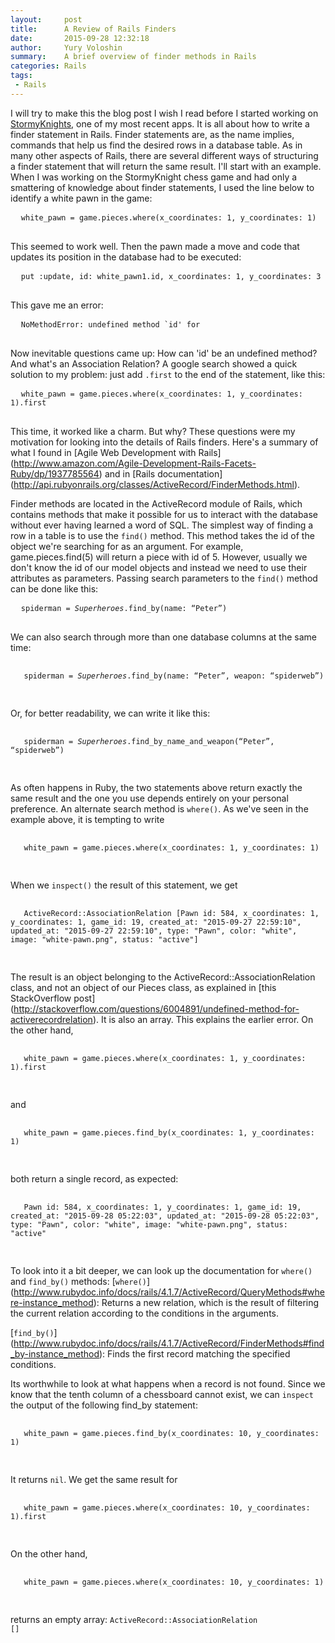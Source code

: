 ```yaml
---
layout:     post
title:      A Review of Rails Finders
date:       2015-09-28 12:32:18
author:     Yury Voloshin
summary:    A brief overview of finder methods in Rails
categories: Rails
tags:
 - Rails
---
```


I will try to make this the blog post I wish I read before I started working on [StormyKnights](http://stormy-knights.herokuapp.com), one of my most recent apps. It is all about how to write a finder statement in Rails. Finder statements are, as the name implies, commands that help us find the desired rows in a database table. As in many other aspects of Rails, there are several different ways of structuring a finder statement that will return the same result. I'll start with an example. When I was working on the StormyKnight chess game and had only a smattering of knowledge about finder statements, I used the line below to identify a white pawn in the game:

<div class = "highlight">
 <pre>
  <code class="language-ruby" data-lang="ruby">white_pawn = game.pieces.where(x_coordinates: 1, y_coordinates: 1)</code>
 </pre>
</div>

This seemed to work well. Then the pawn made a move and code that updates its position in the database had to be executed: 
<div class = "highlight">
 <pre>
  <code class="language-ruby" data-lang="ruby">put :update, id: white_pawn1.id, x_coordinates: 1, y_coordinates: 3</code>
 </pre>
</div>

This gave me an error:
<div class = "highlight">
 <pre>
  <code class="language-ruby" data-lang="ruby">NoMethodError: undefined method `id' for <ActiveRecord::AssociationRelation::ActiveRecord_AssociationRelation_Piece:0xbaa546b8></code>
 </pre>
</div>

Now inevitable questions came up: How can 'id' be an undefined method? And what's an Association Relation? A google search showed a quick solution to my problem: just add <code>.first</code> to the end of the statement, like this:

<div class = "highlight">
 <pre>
  <code class="language-ruby" data-lang="ruby">white_pawn = game.pieces.where(x_coordinates: 1, y_coordinates: 1).first</code>
 </pre>
</div>
 
This time, it worked like a charm. But why? These questions were my motivation for looking into the details of Rails finders. Here's a summary of what I found in [Agile Web Development with Rails] (http://www.amazon.com/Agile-Development-Rails-Facets-Ruby/dp/1937785564) and in [Rails documentation] (http://api.rubyonrails.org/classes/ActiveRecord/FinderMethods.html).

Finder methods are located in the ActiveRecord module of Rails, which contains methods that make it possible for us to interact with the database without ever having learned a word of SQL. The simplest way of finding a row in a table is to use the <code>find()</code> method. This method takes the id of the object we're searching for as an argument. For example, game.pieces.find(5) will return a piece with id of 5. However, usually we don't know the id of our model objects and instead we need to use their attributes as parameters. Passing search parameters to the  <code>find()</code> method can be done like this:

<div class = "highlight">
 <pre>
  <code class="language-ruby" data-lang="ruby">spiderman = <i>Superheroes</i>.find_by(name: “Peter”)</code>
 </pre>
</div>

We can also search through more than one database columns at the same time:
<div class = "highlight">
 <pre>
  <code class="language-ruby" data-lang="ruby">
   spiderman = <i>Superheroes</i>.find_by(name: “Peter”, weapon: “spiderweb”)
  </code>
 </pre>
</div>


Or, for better readability, we can write it like this:
<div class = "highlight">
 <pre>
  <code class="language-ruby" data-lang="ruby">
   spiderman = <i>Superheroes</i>.find_by_name_and_weapon(“Peter”, “spiderweb”)
  </code>
 </pre>
</div>

As often happens in Ruby, the two statements above return exactly the same result and the one you use depends entirely on your personal preference. 
An alternate search method is <code>where()</code>. As we've seen in the example above, it is tempting to write
<div class = "highlight">
 <pre>
  <code class="language-ruby" data-lang="ruby">
   white_pawn = game.pieces.where(x_coordinates: 1, y_coordinates: 1)
  </code>
 </pre>
</div>

When we <code>inspect()</code> the result of this statement, we get 
<div class = "highlight">
 <pre>
  <code class="language-ruby" data-lang="ruby">
   ActiveRecord::AssociationRelation [Pawn id: 584, x_coordinates: 1, y_coordinates: 1, game_id: 19, created_at: "2015-09-27 22:59:10", updated_at: "2015-09-27 22:59:10", type: "Pawn", color: "white", image: "white-pawn.png", status: "active"]
  </code>
 </pre>
</div>

The result is an object belonging to the ActiveRecord::AssociationRelation class, and not an object of our Pieces class, as explained in [this StackOverflow post] (http://stackoverflow.com/questions/6004891/undefined-method-for-activerecordrelation). It is also an array. This explains the earlier error. On the other hand,
<div class = "highlight">
 <pre>
  <code class="language-ruby" data-lang="ruby">
   white_pawn = game.pieces.where(x_coordinates: 1, y_coordinates: 1).first
  </code>
 </pre>
</div>
and
<div class = "highlight">
 <pre>
  <code class="language-ruby" data-lang="ruby">
   white_pawn = game.pieces.find_by(x_coordinates: 1, y_coordinates: 1)
  </code>
 </pre>
</div>

both return a single record, as expected:

<div class = "highlight">
 <pre>
  <code class="language-ruby" data-lang="ruby">
   Pawn id: 584, x_coordinates: 1, y_coordinates: 1, game_id: 19, created_at: "2015-09-28 05:22:03", updated_at: "2015-09-28 05:22:03", type: "Pawn", color: "white", image: "white-pawn.png", status: "active"
  </code>
 </pre>
</div>

To look into it a bit deeper, we can look up the documentation for <code>where()</code> and <code>find_by()</code> methods:
[<code>where()</code>] (http://www.rubydoc.info/docs/rails/4.1.7/ActiveRecord/QueryMethods#where-instance_method): Returns a new relation, which is the result of filtering the current relation according to the conditions in the arguments.

[<code>find_by()</code>] (http://www.rubydoc.info/docs/rails/4.1.7/ActiveRecord/FinderMethods#find_by-instance_method): Finds the first record matching the specified conditions.

Its worthwhile to look at what happens when a record is not found. Since we know that the tenth column of a chessboard cannot exist, we can <code>inspect</code> the output of the following find_by statement: 
<div class = "highlight">
 <pre>
  <code class="language-ruby" data-lang="ruby">
   white_pawn = game.pieces.find_by(x_coordinates: 10, y_coordinates: 1)
  </code>
 </pre>
</div>

It returns <code>nil</code>. We get the same result for 
<div class = "highlight">
 <pre>
  <code class="language-ruby" data-lang="ruby">
   white_pawn = game.pieces.where(x_coordinates: 10, y_coordinates: 1).first
  </code>
 </pre>
</div>

On the other hand, 
<div class = "highlight">
 <pre>
  <code class="language-ruby" data-lang="ruby">
   white_pawn = game.pieces.where(x_coordinates: 10, y_coordinates: 1)
  </code>
 </pre>
</div>

returns an empty array: <code>ActiveRecord::AssociationRelation []</code>
